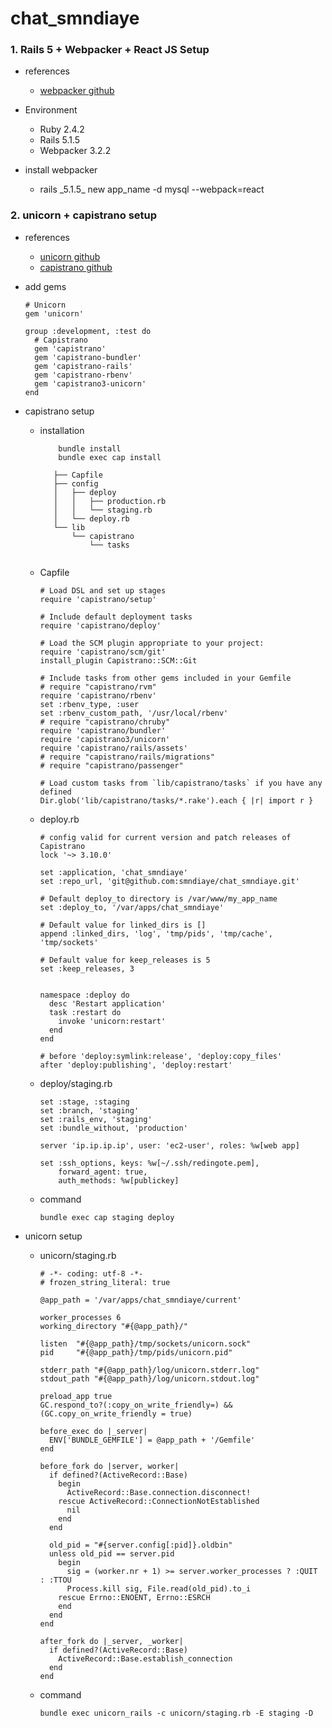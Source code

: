 # chat_smndiaye

### 1. Rails 5 + Webpacker + React JS Setup
- references
  - [webpacker github](https://github.com/rails/webpacker)
- Environment
  - Ruby 2.4.2
  - Rails 5.1.5
  - Webpacker 3.2.2

- install webpacker
  - rails \_5.1.5_ new app_name -d mysql --webpack=react
  
### 2. unicorn + capistrano setup
- references
  - [unicorn github](https://github.com/defunkt/unicorn)
  - [capistrano github](https://github.com/capistrano/capistrano)

- add gems

    ```
    # Unicorn
    gem 'unicorn'
    
    group :development, :test do
      # Capistrano
      gem 'capistrano'
      gem 'capistrano-bundler'
      gem 'capistrano-rails'
      gem 'capistrano-rbenv'
      gem 'capistrano3-unicorn'
    end 
    ```
- capistrano setup

    - installation
    
        ```
            bundle install
            bundle exec cap install
           
           ├── Capfile
           ├── config
           │   ├── deploy
           │   │   ├── production.rb
           │   │   └── staging.rb
           │   └── deploy.rb
           └── lib
               └── capistrano
                   └── tasks
                   
        ```
    - Capfile
        ```
        # Load DSL and set up stages
        require 'capistrano/setup'
        
        # Include default deployment tasks
        require 'capistrano/deploy'
        
        # Load the SCM plugin appropriate to your project:
        require 'capistrano/scm/git'
        install_plugin Capistrano::SCM::Git
        
        # Include tasks from other gems included in your Gemfile
        # require "capistrano/rvm"
        require 'capistrano/rbenv'
        set :rbenv_type, :user
        set :rbenv_custom_path, '/usr/local/rbenv'
        # require "capistrano/chruby"
        require 'capistrano/bundler'
        require 'capistrano3/unicorn'
        require 'capistrano/rails/assets'
        # require "capistrano/rails/migrations"
        # require "capistrano/passenger"
        
        # Load custom tasks from `lib/capistrano/tasks` if you have any defined
        Dir.glob('lib/capistrano/tasks/*.rake').each { |r| import r }

        ```
    - deploy.rb
    
        ```
        # config valid for current version and patch releases of Capistrano
        lock '~> 3.10.0'
        
        set :application, 'chat_smndiaye'
        set :repo_url, 'git@github.com:smndiaye/chat_smndiaye.git'
        
        # Default deploy_to directory is /var/www/my_app_name
        set :deploy_to, '/var/apps/chat_smndiaye'
        
        # Default value for linked_dirs is []
        append :linked_dirs, 'log', 'tmp/pids', 'tmp/cache', 'tmp/sockets'
        
        # Default value for keep_releases is 5
        set :keep_releases, 3
        
        
        namespace :deploy do
          desc 'Restart application'
          task :restart do
            invoke 'unicorn:restart'
          end
        end
        
        # before 'deploy:symlink:release', 'deploy:copy_files'
        after 'deploy:publishing', 'deploy:restart'
        ```
    
    - deploy/staging.rb
    
        ```
        set :stage, :staging
        set :branch, 'staging'
        set :rails_env, 'staging'
        set :bundle_without, 'production'
        
        server 'ip.ip.ip.ip', user: 'ec2-user', roles: %w[web app]
        
        set :ssh_options, keys: %w[~/.ssh/redingote.pem],
            forward_agent: true,
            auth_methods: %w[publickey]
        ```
    - command
        
        `bundle exec cap staging deploy`
    
- unicorn setup

    - unicorn/staging.rb
    
        ```
        # -*- coding: utf-8 -*-
        # frozen_string_literal: true
        
        @app_path = '/var/apps/chat_smndiaye/current'
        
        worker_processes 6
        working_directory "#{@app_path}/"
        
        listen  "#{@app_path}/tmp/sockets/unicorn.sock"
        pid     "#{@app_path}/tmp/pids/unicorn.pid"
        
        stderr_path "#{@app_path}/log/unicorn.stderr.log"
        stdout_path "#{@app_path}/log/unicorn.stdout.log"
        
        preload_app true
        GC.respond_to?(:copy_on_write_friendly=) && (GC.copy_on_write_friendly = true)
        
        before_exec do |_server|
          ENV['BUNDLE_GEMFILE'] = @app_path + '/Gemfile'
        end
        
        before_fork do |server, worker|
          if defined?(ActiveRecord::Base)
            begin
              ActiveRecord::Base.connection.disconnect!
            rescue ActiveRecord::ConnectionNotEstablished
              nil
            end
          end
        
          old_pid = "#{server.config[:pid]}.oldbin"
          unless old_pid == server.pid
            begin
              sig = (worker.nr + 1) >= server.worker_processes ? :QUIT : :TTOU
              Process.kill sig, File.read(old_pid).to_i
            rescue Errno::ENOENT, Errno::ESRCH
            end
          end
        end
        
        after_fork do |_server, _worker|
          if defined?(ActiveRecord::Base)
            ActiveRecord::Base.establish_connection
          end
        end
        
        ```
 
   - command
    
        `bundle exec unicorn_rails -c unicorn/staging.rb -E staging -D`